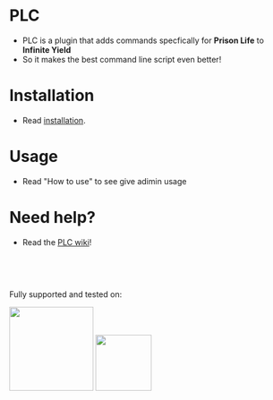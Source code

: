 # PLC

- PLC is a plugin that adds commands specfically for **Prison Life** to **Infinite Yield**
- So it makes the best command line script even better!

# Installation

- Read [installation](https://github.com/McTurtles5/PLC/wiki/2.-Getting-PLC).

# Usage

- Read "How to use" to see give adimin usage

# Need help?

- Read the [PLC wiki](https://github.com/McTurtles5/PLC/wiki)!

⠀

⠀

Fully supported and tested on:

<img src="https://user-images.githubusercontent.com/66704899/192073115-ffbbc215-72c6-4a6d-bd64-add956b2f5e1.png" width="150"> <img src="https://user-images.githubusercontent.com/66704899/192108341-0e5968f6-0188-44bb-9dc9-1cdd7024751b.png" width="100">
